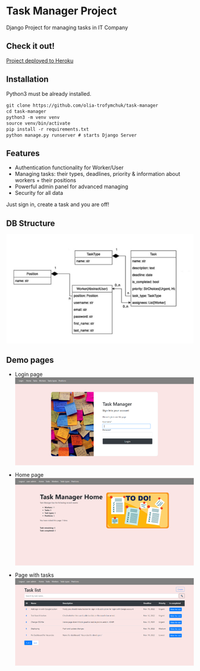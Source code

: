 # Task Manager Project

Django Project for managing tasks in IT Company

## Check it out!

[Project deployed to Heroku](https://github.com/mate-academy/py-task-guideline/blob/main/README.md)

## Installation

Python3 must be already installed.

```shell
git clone https://github.com/olia-trofymchuk/task-manager
cd task-manager
python3 -m venv venv
source venv/bin/activate
pip install -r requirements.txt
python manage.py runserver # starts Django Server
```

## Features


* Authentication functionality for Worker/User
* Managing tasks: their types, deadlines, priority & information about workers + their positions
* Powerful admin panel for advanced managing
* Security for all data

Just sign in, create a task and you are off!

## DB Structure
![DB Structure](db.jpg)

## Demo pages

* Login page
![Login page](login_page.png)

* Home page
![Home page](home_page.png)

* Page with tasks
![Task page](task_list.png)
